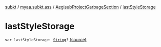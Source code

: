 [subkt](../../index.md) / [myaa.subkt.ass](../index.md) / [AegisubProjectGarbageSection](index.md) / [lastStyleStorage](./last-style-storage.md)

# lastStyleStorage

`var lastStyleStorage: `[`String`](https://kotlinlang.org/api/latest/jvm/stdlib/kotlin/-string/index.html)`?` [(source)](https://github.com/Myaamori/SubKt/blob/0.1.13/src/main/kotlin/myaa/subkt/ass/parser.kt#L844)